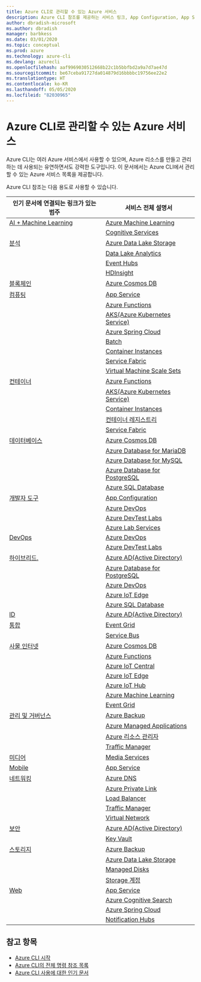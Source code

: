 ```yaml
---
title: Azure CLI로 관리할 수 있는 Azure 서비스
description: Azure CLI 참조를 제공하는 서비스 링크, App Configuration, App Service, AD(Active Directory), Backup, Cognitive Search, Cosmos DB, Data Lake Storage, Database, MariaDB, MySQL, PostgreSQL, PostgreSQL, DevOps, DevTest Labs, DNS, Functions, IoT, IoT Central, IoT Edge, IoT Hub, Kubernetes Service(AKS), Lab Services, Machine Learning, Managed Applications, Private Link, Resource Manager, Spring Cloud, SQL Database, Batch, Cognitive Services, Container Instances, Container Registry, Data Lake Analytics, Event Grid, Event Hubs, HDInsight, Key Vault, Load Balancer, Managed Disks, Media Services, Notification Hubs, Service Bus, Service Fabric, 스토리지 계정, Traffic Manager, Virtual Machine Scale Sets, Virtual Network, Compute, 네트워킹, 사물 인터넷, 개발자 도구, 데이터베이스, 분석, 관리 및 거버넌스, 하이브리드, 스토리지, 보안, AI, AI + Machine Learning
author: dbradish-microsoft
ms.author: dbradish
manager: barbkess
ms.date: 03/01/2020
ms.topic: conceptual
ms.prod: azure
ms.technology: azure-cli
ms.devlang: azurecli
ms.openlocfilehash: aaf9969030512668b22c1b5bbfbd2a9a7d7ae47d
ms.sourcegitcommit: be67ceba91727da014879d16bbbbc19756ee22e2
ms.translationtype: HT
ms.contentlocale: ko-KR
ms.lasthandoff: 05/05/2020
ms.locfileid: "82030965"
---
```

# <a name="azure-services-the-azure-cli-can-manage"></a>Azure CLI로 관리할 수 있는 Azure 서비스

Azure CLI는 여러 Azure 서비스에서 사용할 수 있으며, Azure 리소스를 만들고 관리하는 데 사용되는 유연하면서도 강력한 도구입니다.  이 문서에서는 Azure CLI에서 관리할 수 있는 Azure 서비스 목록을 제공합니다.

Azure CLI 참조는 다음 용도로 사용할 수 있습니다.  

| 인기 문서에 연결되는 링크가 있는 범주 | 서비스 전체 설명서
|-|-|
|[AI + Machine Learning](/cli/azure/popular-articles-using-the-azure-cli?#ai--machine-learning)| [Azure Machine Learning](/azure/machine-learning/)
||[Cognitive Services](/azure/cognitive-services/)
|[분석](/cli/azure/popular-articles-using-the-azure-cli?#analytics)|[Azure Data Lake Storage](/azure/storage/blobs/data-lake-storage-introduction/)
||[Data Lake Analytics](/azure/data-lake-analytics/)
||[Event Hubs](/azure/event-hubs/)
||[HDInsight](/azure/hdinsight/)
|[블록체인](popular-articles-using-the-azure-cli.md)|[Azure Cosmos DB](/azure/cosmos-db/)
|[컴퓨팅](/cli/azure/popular-articles-using-the-azure-cli?#compute)|[App Service](/azure/app-service/)
||[Azure Functions](/azure/azure-functions/)
||[AKS(Azure Kubernetes Service)](/azure/aks/)
||[Azure Spring Cloud](/azure/spring-cloud/)
||[Batch](/azure/batch/)
||[Container Instances](/azure/container-instances/)
||[Service Fabric](/azure/service-fabric/)
||[Virtual Machine Scale Sets](/azure/virtual-machine-scale-sets/)
|[컨테이너](popular-articles-using-the-azure-cli.md)|[Azure Functions](/azure/azure-functions/)
||[AKS(Azure Kubernetes Service)](/azure/aks/)
||[Container Instances](/azure/container-instances/)
||[컨테이너 레지스트리](/azure/container-registry/)
||[Service Fabric](/azure/service-fabric/)
|[데이터베이스](/cli/azure/popular-articles-using-the-azure-cli?#databases)|[Azure Cosmos DB](/azure/cosmos-db/)
||[Azure Database for MariaDB](/azure/mariadb/)
||[Azure Database for MySQL](/azure/mysql/)
||[Azure Database for PostgreSQL](/azure/postgresql/)
||[Azure SQL Database](/azure/sql-database/)
|[개발자 도구](/cli/azure/popular-articles-using-the-azure-cli?#developer-tools)|[App Configuration](/azure/azure-app-configuration/)
||[Azure DevOps](/azure/devops/)
||[Azure DevTest Labs](/azure/lab-services/)
||[Azure Lab Services](/azure/lab-services/classroom-labs/)
|[DevOps](/cli/azure/popular-articles-using-the-azure-cli?#developer-tools)|[Azure DevOps](/azure/devops/)
||[Azure DevTest Labs](/azure/lab-services/)
|[하이브리드.](/cli/azure/popular-articles-using-the-azure-cli?#hybrid)|[Azure AD(Active Directory)](/azure/active-directory/)
||[Azure Database for PostgreSQL](/azure/postgresql/)
||[Azure DevOps](/azure/devops/)
||[Azure IoT Edge](/azure/iot-edge/)
||[Azure SQL Database](/azure/sql-database/)
|[ID](popular-articles-using-the-azure-cli.md)|[Azure AD(Active Directory)](/azure/active-directory/)
|[통합](popular-articles-using-the-azure-cli.md)|[Event Grid](/azure/event-grid/)
||[Service Bus](/azure/service-bus/)
|[사물 인터넷](/cli/azure/popular-articles-using-the-azure-cli?#internet-of-things)|[Azure Cosmos DB](/azure/cosmos-db/)
||[Azure Functions](/azure/azure-functions/)
||[Azure IoT Central](/azure/iot-central/)
||[Azure IoT Edge](/azure/iot-edge/)
||[Azure IoT Hub](/azure/iot-hub/)
||[Azure Machine Learning](/azure/machine-learning/)
||[Event Grid](/azure/event-grid/)
|[관리 및 거버넌스](/cli/azure/popular-articles-using-the-azure-cli?#management-and-governance)|[Azure Backup](/azure/backup/)
||[Azure Managed Applications](/azure/azure-resource-manager/managed-applications/)
||[Azure 리소스 관리자](/azure/azure-resource-manager/)
||[Traffic Manager](/azure/traffic-manager/)
|[미디어](popular-articles-using-the-azure-cli.md)|[Media Services](/azure/media-services/)
|[Mobile](popular-articles-using-the-azure-cli.md)|[App Service](/azure/app-service/)
|[네트워킹](/cli/azure/popular-articles-using-the-azure-cli?#networking)|[Azure DNS](/azure/dns/)
||[Azure Private Link](/azure/private-link/)
||[Load Balancer](/azure/load-balancer/)
||[Traffic Manager](/azure/traffic-manager/)
||[Virtual Network](/azure/virtual-network/)
|[보안](/cli/azure/popular-articles-using-the-azure-cli?#security)|[Azure AD(Active Directory)](/azure/active-directory/)
||[Key Vault](/azure/key-vault/)
|[스토리지](/cli/azure/popular-articles-using-the-azure-cli?#storage)|[Azure Backup](/azure/backup/)
||[Azure Data Lake Storage](/azure/storage/blobs/data-lake-storage-introduction/)
||[Managed Disks](/azure/virtual-machines/windows/managed-disks-overview/)
||[Storage 계정](/azure/storage/common/storage-account-overview/)
|[Web](popular-articles-using-the-azure-cli.md)|[App Service](/azure/app-service/)
||[Azure Cognitive Search](/azure/search/)
||[Azure Spring Cloud](/azure/spring-cloud/)
||[Notification Hubs](/azure/notification-hubs/)

## <a name="see-also"></a>참고 항목

- [Azure CLI 시작](get-started-with-azure-cli.md)
- [Azure CLI의 전체 명령 참조 목록](/cli/azure/reference-index)
- [Azure CLI 사용에 대한 인기 문서](popular-articles-using-the-azure-cli.md)
